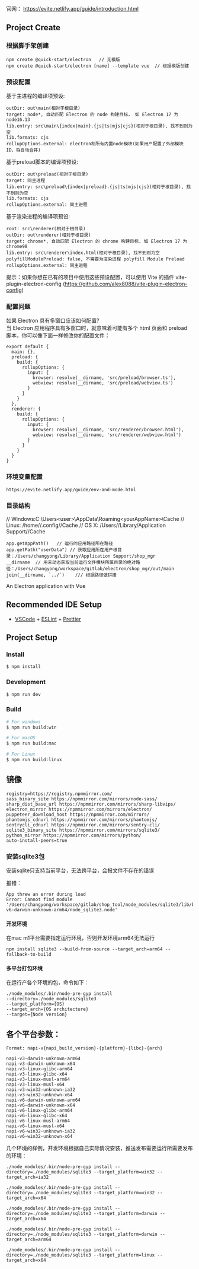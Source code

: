 官网：
https://evite.netlify.app/guide/introduction.html

## Project Create

### 根据脚手架创建
```
npm create @quick-start/electron   // 无模版
npm create @quick-start/electron [name] --template vue  // 根据模版创建
```

### 预设配置
基于主进程的编译项预设:
```
outDir: out\main(相对于根目录)
target: node*, 自动匹配 Electron 的 node 构建目标， 如 Electron 17 为 node16.13
lib.entry: src\main\{index|main}.{js|ts|mjs|cjs}(相对于根目录), 找不到则为空
lib.formats: cjs
rollupOptions.external: electron和所有内置node模块(如果用户配置了外部模块ID，将自动合并)
```
基于preload脚本的编译项预设:
```
outDir: out\preload(相对于根目录)
target: 同主进程
lib.entry: src\preload\{index|preload}.{js|ts|mjs|cjs}(相对于根目录), 找不到则为空
lib.formats: cjs
rollupOptions.external: 同主进程
```
基于渲染进程的编译项预设:
```
root: src\renderer(相对于根目录)
outDir: out\renderer(相对于根目录)
target: chrome*, 自动匹配 Electron 的 chrome 构建目标. 如 Electron 17 为 chrome98
lib.entry: src\renderer\index.html(相对于根目录), 找不到则为空
polyfillModulePreload: false, 不需要为渲染进程 polyfill Module Preload
rollupOptions.external: 同主进程
```

提示：如果你想在已有的项目中使用这些预设配置，可以使用 Vite 的插件 vite-plugin-electron-config (https://github.com/alex8088/vite-plugin-electron-config)

### 配置问题
如果 Electron 具有多窗口应该如何配置?    
当 Electron 应用程序具有多窗口时，就意味着可能有多个 html 页面和 preload 脚本，你可以像下面一样修改你的配置文件：   
```
export default {
  main: {},
  preload: {
    build: {
      rollupOptions: {
        input: {
          browser: resolve(__dirname, 'src/preload/browser.ts'),
          webview: resolve(__dirname, 'src/preload/webview.ts')
        }
      }
    }
  },
  renderer: {
    build: {
      rollupOptions: {
        input: {
          browser: resolve(__dirname, 'src/renderer/browser.html'),
          webview: resolve(__dirname, 'src/renderer/webview.html')
        }
      }
    }
  }
}
```

### 环境变量配置
```
https://evite.netlify.app/guide/env-and-mode.html
```

### 目录结构

// Windows:C:\Users\<user>\AppData\Roaming\<yourAppName>\Cache
// Linux: /home/<user>/.config/<yourAppName>/Cache
// OS X: /Users/<user>/Library/Application Support/<yourAppName>/Cache

```
app.getAppPath()   // 运行的应用路径所在路径
app.getPath("userData") // 获取应用所在用户根目录：/Users/changyong/Library/Application Support/shop_mgr
__dirname  // 用来动态获取当前运行文件模块所属目录的绝对路径：/Users/changyong/workspace/gitlab/electron/shop_mgr/out/main
join(__dirname, `../`)    /// 根据路径做拼接
```

An Electron application with Vue

## Recommended IDE Setup

- [VSCode](https://code.visualstudio.com/) + [ESLint](https://marketplace.visualstudio.com/items?itemName=dbaeumer.vscode-eslint) + [Prettier](https://marketplace.visualstudio.com/items?itemName=esbenp.prettier-vscode)

## Project Setup

### Install

```bash
$ npm install
```

### Development

```bash
$ npm run dev
```

### Build

```bash
# For windows
$ npm run build:win

# For macOS
$ npm run build:mac

# For Linux
$ npm run build:linux
```


## 镜像
```
registry=https://registry.npmmirror.com/
sass_binary_site https://npmmirror.com/mirrors/node-sass/
sharp_dist_base_url https://npmmirror.com/mirrors/sharp-libvips/
electron_mirror https://npmmirror.com/mirrors/electron/
puppeteer_download_host https://npmmirror.com/mirrors/
phantomjs_cdnurl https://npmmirror.com/mirrors/phantomjs/
sentrycli_cdnurl https://npmmirror.com/mirrors/sentry-cli/
sqlite3_binary_site https://npmmirror.com/mirrors/sqlite3/
python_mirror https://npmmirror.com/mirrors/python/
auto-install-peers=true
```

### 安装sqlite3包
安装sqlite只支持当前平台，无法跨平台，会报文件不存在的错误

报错：
```
App threw an error during load
Error: Cannot find module '/Users/changyong/workspace/gitlab/shop_tool/node_modules/sqlite3/lib/binding/napi-v6-darwin-unknown-arm64/node_sqlite3.node'
```

#### 开发环境
在mac m1平台需要指定运行环境，否则开发环境arm64无法运行
```
npm install sqlite3 --build-from-source --target_arch=arm64 --fallback-to-build
```

#### 多平台打包环境
在运行产各个环境的包，命令如下：
```
./node_modules/.bin/node-pre-gyp install
--directory=./node_modules/sqlite3
--target_platform={OS}
--target_arch={OS architecture}
--target={Node version}
```

## 各个平台参数：
```
Format: napi-v{napi_build_version}-{platform}-{libc}-{arch}

napi-v3-darwin-unknown-arm64
napi-v3-darwin-unknown-x64
napi-v3-linux-glibc-arm64
napi-v3-linux-glibc-x64
napi-v3-linux-musl-arm64
napi-v3-linux-musl-x64
napi-v3-win32-unknown-ia32
napi-v3-win32-unknown-x64
napi-v6-darwin-unknown-arm64
napi-v6-darwin-unknown-x64
napi-v6-linux-glibc-arm64
napi-v6-linux-glibc-x64
napi-v6-linux-musl-arm64
napi-v6-linux-musl-x64
napi-v6-win32-unknown-ia32
napi-v6-win32-unknown-x64
```

几个环境的样例，开发环境根据自己实际情况安装，推送发布需要运行所需要发布的环境：
```
./node_modules/.bin/node-pre-gyp install --directory=./node_modules/sqlite3 --target_platform=win32 --target_arch=ia32

./node_modules/.bin/node-pre-gyp install --directory=./node_modules/sqlite3 --target_platform=win32 --target_arch=x64

./node_modules/.bin/node-pre-gyp install --directory=./node_modules/sqlite3 --target_platform=darwin --target_arch=x64

./node_modules/.bin/node-pre-gyp install --directory=./node_modules/sqlite3 --target_platform=darwin --target_arch=arm64

./node_modules/.bin/node-pre-gyp install --directory=./node_modules/sqlite3 --target_platform=linux --target_arch=x64

```
